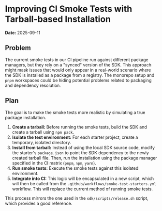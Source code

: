 # Improving CI Smoke Tests with Tarball-based Installation

**Date:** 2025-09-11

## Problem

The current smoke tests in our CI pipeline run against different package managers, but they rely on a "synced" version of the SDK. This approach might mask issues that would only appear in a real-world scenario where the SDK is installed as a package from a registry. The monorepo setup and `pnpm` workspaces could be hiding potential problems related to packaging and dependency resolution.

## Plan

The goal is to make the smoke tests more realistic by simulating a true package installation.

1.  **Create a tarball:** Before running the smoke tests, build the SDK and create a tarball using `npm pack`.
2.  **Isolate the test environment:** For each starter project, create a temporary, isolated directory.
3.  **Install from tarball:** Instead of using the local SDK source code, modify the starter's `package.json` to point the SDK dependency to the newly created tarball file. Then, run the installation using the package manager specified in the CI matrix (`pnpm`, `npm`, `yarn`).
4.  **Run smoke tests:** Execute the smoke tests against this isolated environment.
5.  **Integrate into CI:** This logic will be encapsulated in a new script, which will then be called from the `.github/workflows/smoke-test-starters.yml` workflow. This will replace the current method of running smoke tests.

This process mirrors the one used in the `sdk/scripts/release.sh` script, which provides a good reference.
